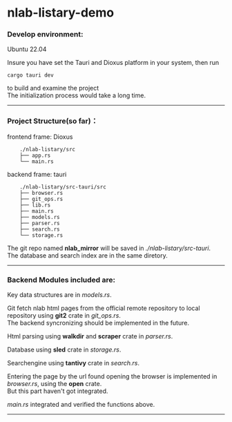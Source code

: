 # nlab-listary-demo
### Develop environment:
Ubuntu 22.04  

Insure you have set the Tauri and Dioxus platform in your system, then run  
```
cargo tauri dev
```
to build and examine the project  
The initialization process would take a long time.

---
### Project Structure(so far)：
frontend frame: Dioxus  
```
    ./nlab-listary/src  
    ├── app.rs  
    └── main.rs  
```
backend frame: tauri  
```
    ./nlab-listary/src-tauri/src  
    ├── browser.rs  
    ├── git_ops.rs  
    ├── lib.rs  
    ├── main.rs  
    ├── models.rs  
    ├── parser.rs  
    ├── search.rs  
    └── storage.rs  
```
The git repo named **nlab_mirror** will be saved in *./nlab-listary/src-tauri*.  
The database and search index are in the same diretory.  

---

### Backend Modules included are:  
Key data structures are in *models.rs*.

Git fetch nlab html pages from the official remote repository to local repository using **git2** crate in *git_ops.rs*.  
The backend syncronizing should be implemented in the future.

Html parsing using **walkdir** and **scraper** crate in *parser.rs*.  

Database using **sled** crate in *storage.rs*.

Searchengine using **tantivy** crate in *search.rs*.  

Entering the page by the url found opening the browser is implemented in *browser.rs*, using the **open** crate.  
But this part haven't got integrated.

*main.rs* integrated and verified the functions above.  

---

